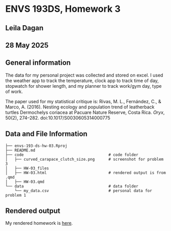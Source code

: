 # ENVS 193DS, Homework 3 
## Leila Dagan 
## 28 May 2025 


## General information

The data for my personal project was collected and stored on excel. I used the weather app to track the temperature, clock app to track time of day, stopwatch for shower length, and my planner to track work/gym day, type of work. 

The paper used for my statistical critique is: 
Rivas, M. L., Fernández, C., & Marco, A. (2016). Nesting ecology and population trend of leatherback turtles Dermochelys coriacea at Pacuare Nature Reserve, Costa Rica. *Oryx*, 50(2), 274–282. doi:10.1017/S0030605314000775

## Data and File Information 
```
├── envs-193-ds-hw-03.Rproj
├── README.md
├── code                                     # code folder
│   ├── curved_carapace_clutch_size.png      # screenshot for problem 3 
│   ├── HW-03_files 
│   ├── HW-03.html                           # rendered output is from .qmd
│   ├── HW-03.qmd
└── data                                     # data folder
    └── my_data.csv                          # personal data for problem 1 
```

## Rendered output

My rendered homework is [here](https://an-bui.github.io/ENVS-193DS_workshop-08/code/workshop-08_code_KEY.html).  



